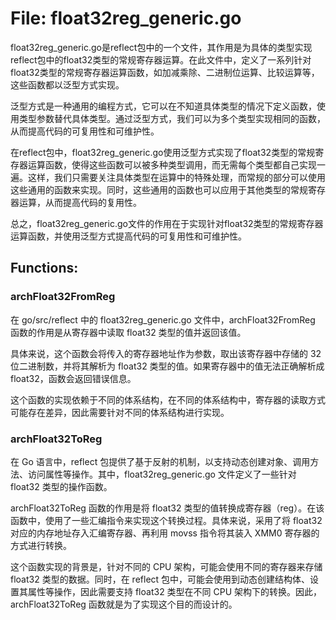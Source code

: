 # File: float32reg_generic.go

float32reg_generic.go是reflect包中的一个文件，其作用是为具体的类型实现reflect包中的float32类型的常规寄存器运算。在此文件中，定义了一系列针对float32类型的常规寄存器运算函数，如加减乘除、二进制位运算、比较运算等，这些函数都以泛型方式实现。

泛型方式是一种通用的编程方式，它可以在不知道具体类型的情况下定义函数，使用类型参数替代具体类型。通过泛型方式，我们可以为多个类型实现相同的函数，从而提高代码的可复用性和可维护性。

在reflect包中，float32reg_generic.go使用泛型方式实现了float32类型的常规寄存器运算函数，使得这些函数可以被多种类型调用，而无需每个类型都自己实现一遍。这样，我们只需要关注具体类型在运算中的特殊处理，而常规的部分可以使用这些通用的函数来实现。同时，这些通用的函数也可以应用于其他类型的常规寄存器运算，从而提高代码的复用性。

总之，float32reg_generic.go文件的作用在于实现针对float32类型的常规寄存器运算函数，并使用泛型方式提高代码的可复用性和可维护性。

## Functions:

### archFloat32FromReg

在 go/src/reflect 中的 float32reg_generic.go 文件中，archFloat32FromReg 函数的作用是从寄存器中读取 float32 类型的值并返回该值。

具体来说，这个函数会将传入的寄存器地址作为参数，取出该寄存器中存储的 32 位二进制数，并将其解析为 float32 类型的值。如果寄存器中的值无法正确解析成 float32，函数会返回错误信息。

这个函数的实现依赖于不同的体系结构，在不同的体系结构中，寄存器的读取方式可能存在差异，因此需要针对不同的体系结构进行实现。



### archFloat32ToReg

在 Go 语言中，reflect 包提供了基于反射的机制，以支持动态创建对象、调用方法、访问属性等操作。其中，float32reg_generic.go 文件定义了一些针对 float32 类型的操作函数。

archFloat32ToReg 函数的作用是将 float32 类型的值转换成寄存器（reg）。在该函数中，使用了一些汇编指令来实现这个转换过程。具体来说，采用了将 float32 对应的内存地址存入汇编寄存器、再利用 movss 指令将其装入 XMM0 寄存器的方式进行转换。

这个函数实现的背景是，针对不同的 CPU 架构，可能会使用不同的寄存器来存储 float32 类型的数据。同时，在 reflect 包中，可能会使用到动态创建结构体、设置其属性等操作，因此需要支持 float32 类型在不同 CPU 架构下的转换。因此，archFloat32ToReg 函数就是为了实现这个目的而设计的。



